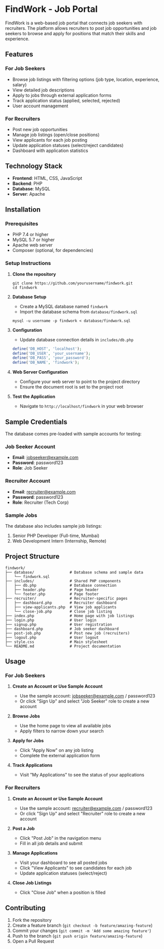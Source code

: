 # FindWork - Job Portal

FindWork is a web-based job portal that connects job seekers with recruiters. The platform allows recruiters to post job opportunities and job seekers to browse and apply for positions that match their skills and experience.

## Features

### For Job Seekers
- Browse job listings with filtering options (job type, location, experience, salary)
- View detailed job descriptions
- Apply to jobs through external application forms
- Track application status (applied, selected, rejected)
- User account management

### For Recruiters
- Post new job opportunities
- Manage job listings (open/close positions)
- View applicants for each job posting
- Update application statuses (select/reject candidates)
- Dashboard with application statistics

## Technology Stack

- **Frontend**: HTML, CSS, JavaScript
- **Backend**: PHP
- **Database**: MySQL
- **Server**: Apache

## Installation

### Prerequisites
- PHP 7.4 or higher
- MySQL 5.7 or higher
- Apache web server
- Composer (optional, for dependencies)

### Setup Instructions

1. **Clone the repository**
   ```
   git clone https://github.com/yourusername/findwork.git
   cd findwork
   ```

2. **Database Setup**
   - Create a MySQL database named `findwork`
   - Import the database schema from `database/findwork.sql`
   ```
   mysql -u username -p findwork < database/findwork.sql
   ```

3. **Configuration**
   - Update database connection details in `includes/db.php`
   ```php
   define('DB_HOST', 'localhost');
   define('DB_USER', 'your_username');
   define('DB_PASS', 'your_password');
   define('DB_NAME', 'findwork');
   ```

4. **Web Server Configuration**
   - Configure your web server to point to the project directory
   - Ensure the document root is set to the project root

5. **Test the Application**
   - Navigate to `http://localhost/findwork` in your web browser

## Sample Credentials

The database comes pre-loaded with sample accounts for testing:

### Job Seeker Account
- **Email**: jobseeker@example.com
- **Password**: password123
- **Role**: Job Seeker

### Recruiter Account
- **Email**: recruiter@example.com
- **Password**: password123
- **Role**: Recruiter (Tech Corp)

### Sample Jobs
The database also includes sample job listings:
1. Senior PHP Developer (Full-time, Mumbai)
2. Web Development Intern (Internship, Remote)

## Project Structure

```
findwork/
├── database/                # Database schema and sample data
│   └── findwork.sql
├── includes/                # Shared PHP components
│   ├── db.php               # Database connection
│   ├── header.php           # Page header
│   └── footer.php           # Page footer
├── recruiter/               # Recruiter-specific pages
│   ├── dashboard.php        # Recruiter dashboard
│   ├── view-applicants.php  # View job applicants
│   └── close-job.php        # Close job listing
├── index.php                # Home page with job listings
├── login.php                # User login
├── signup.php               # User registration
├── dashboard.php            # Job seeker dashboard
├── post-job.php             # Post new job (recruiters)
├── logout.php               # User logout
├── style.css                # Main stylesheet
└── README.md                # Project documentation
```

## Usage

### For Job Seekers

1. **Create an Account or Use Sample Account**
   - Use the sample account: jobseeker@example.com / password123
   - Or click "Sign Up" and select "Job Seeker" role to create a new account

2. **Browse Jobs**
   - Use the home page to view all available jobs
   - Apply filters to narrow down your search

3. **Apply for Jobs**
   - Click "Apply Now" on any job listing
   - Complete the external application form

4. **Track Applications**
   - Visit "My Applications" to see the status of your applications

### For Recruiters

1. **Create an Account or Use Sample Account**
   - Use the sample account: recruiter@example.com / password123
   - Or click "Sign Up" and select "Recruiter" role to create a new account

2. **Post a Job**
   - Click "Post Job" in the navigation menu
   - Fill in all job details and submit

3. **Manage Applications**
   - Visit your dashboard to see all posted jobs
   - Click "View Applicants" to see candidates for each job
   - Update application statuses (select/reject)

4. **Close Job Listings**
   - Click "Close Job" when a position is filled

## Contributing

1. Fork the repository
2. Create a feature branch (`git checkout -b feature/amazing-feature`)
3. Commit your changes (`git commit -m 'Add some amazing feature'`)
4. Push to the branch (`git push origin feature/amazing-feature`)
5. Open a Pull Request


